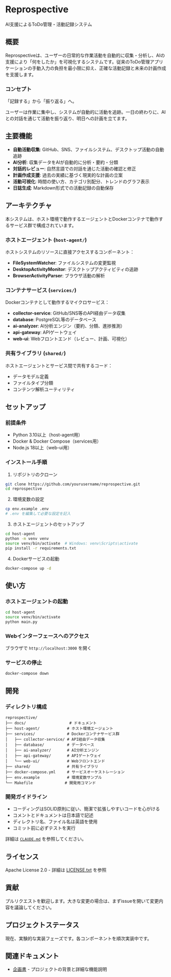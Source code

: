 # Reprospective

AI支援によるToDo管理・活動記録システム

## 概要

Reprospectiveは、ユーザーの日常的な作業活動を自動的に収集・分析し、AIの支援により「何をしたか」を可視化するシステムです。従来のToDo管理アプリケーションの手動入力の負担を最小限に抑え、正確な活動記録と未来の計画作成を支援します。

### コンセプト

「記録する」から「振り返る」へ。

ユーザーは作業に集中し、システムが自動的に活動を追跡。一日の終わりに、AIとの対話を通じて活動を振り返り、明日への計画を立てます。

## 主要機能

- **自動活動収集**: GitHub、SNS、ファイルシステム、デスクトップ活動の自動追跡
- **AI分析**: 収集データをAIが自動的に分析・要約・分類
- **対話的レビュー**: 自然言語での対話を通じた活動の確認と修正
- **計画作成支援**: 過去の実績に基づく現実的な計画の立案
- **活動可視化**: 時間の使い方、カテゴリ別配分、トレンドのグラフ表示
- **日誌生成**: Markdown形式での活動記録の自動保存

## アーキテクチャ

本システムは、ホスト環境で動作するエージェントとDockerコンテナで動作するサービス群で構成されています。

### ホストエージェント (`host-agent/`)

ホストシステムのリソースに直接アクセスするコンポーネント：

- **FileSystemWatcher**: ファイルシステムの変更監視
- **DesktopActivityMonitor**: デスクトップアクティビティの追跡
- **BrowserActivityParser**: ブラウザ活動の解析

### コンテナサービス (`services/`)

Dockerコンテナとして動作するマイクロサービス：

- **collector-service**: GitHub/SNS等のAPI経由データ収集
- **database**: PostgreSQL等のデータベース
- **ai-analyzer**: AI分析エンジン（要約、分類、進捗推測）
- **api-gateway**: APIゲートウェイ
- **web-ui**: Webフロントエンド（レビュー、計画、可視化）

### 共有ライブラリ (`shared/`)

ホストエージェントとサービス間で共有するコード：

- データモデル定義
- ファイルタイプ分類
- コンテンツ解析ユーティリティ

## セットアップ

### 前提条件

- Python 3.10以上（host-agent用）
- Docker & Docker Compose（services用）
- Node.js 18以上（web-ui用）

### インストール手順

1. リポジトリのクローン

```bash
git clone https://github.com/yourusername/reprospective.git
cd reprospective
```

2. 環境変数の設定

```bash
cp env.example .env
# .env を編集して必要な設定を記入
```

3. ホストエージェントのセットアップ

```bash
cd host-agent
python -m venv venv
source venv/bin/activate  # Windows: venv\Scripts\activate
pip install -r requirements.txt
```

4. Dockerサービスの起動

```bash
docker-compose up -d
```

## 使い方

### ホストエージェントの起動

```bash
cd host-agent
source venv/bin/activate
python main.py
```

### Webインターフェースへのアクセス

ブラウザで `http://localhost:3000` を開く

### サービスの停止

```bash
docker-compose down
```

## 開発

### ディレクトリ構成

```
reprospective/
├── docs/                   # ドキュメント
├── host-agent/            # ホスト環境エージェント
├── services/              # Dockerコンテナサービス群
│   ├── collector-service/ # API経由データ収集
│   ├── database/          # データベース
│   ├── ai-analyzer/       # AI分析エンジン
│   ├── api-gateway/       # APIゲートウェイ
│   └── web-ui/            # Webフロントエンド
├── shared/                # 共有ライブラリ
├── docker-compose.yml     # サービスオーケストレーション
├── env.example            # 環境変数サンプル
└── Makefile              # 開発用コマンド
```

### 開発ガイドライン

- コーディングはSOLID原則に従い、簡潔で拡張しやすいコードを心がける
- コメントとドキュメントは日本語で記述
- ディレクトリ名、ファイル名は英語を使用
- コミット前に必ずテストを実行

詳細は [`CLAUDE.md`](./CLAUDE.md) を参照してください。

## ライセンス

Apache License 2.0 - 詳細は [LICENSE.txt](./LICENSE.txt) を参照

## 貢献

プルリクエストを歓迎します。大きな変更の場合は、まずissueを開いて変更内容を議論してください。

## プロジェクトステータス

現在、実験的な実装フェーズです。各コンポーネントを順次実装中です。

## 関連ドキュメント

- [企画書](./docs/software_idea-ai_assited_todo.md) - プロジェクトの背景と詳細な機能説明
